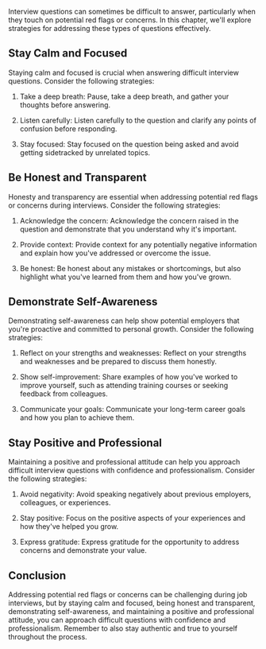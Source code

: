 
Interview questions can sometimes be difficult to answer, particularly when they touch on potential red flags or concerns. In this chapter, we'll explore strategies for addressing these types of questions effectively.

Stay Calm and Focused
---------------------

Staying calm and focused is crucial when answering difficult interview questions. Consider the following strategies:

1. Take a deep breath: Pause, take a deep breath, and gather your thoughts before answering.

2. Listen carefully: Listen carefully to the question and clarify any points of confusion before responding.

3. Stay focused: Stay focused on the question being asked and avoid getting sidetracked by unrelated topics.

Be Honest and Transparent
-------------------------

Honesty and transparency are essential when addressing potential red flags or concerns during interviews. Consider the following strategies:

1. Acknowledge the concern: Acknowledge the concern raised in the question and demonstrate that you understand why it's important.

2. Provide context: Provide context for any potentially negative information and explain how you've addressed or overcome the issue.

3. Be honest: Be honest about any mistakes or shortcomings, but also highlight what you've learned from them and how you've grown.

Demonstrate Self-Awareness
--------------------------

Demonstrating self-awareness can help show potential employers that you're proactive and committed to personal growth. Consider the following strategies:

1. Reflect on your strengths and weaknesses: Reflect on your strengths and weaknesses and be prepared to discuss them honestly.

2. Show self-improvement: Share examples of how you've worked to improve yourself, such as attending training courses or seeking feedback from colleagues.

3. Communicate your goals: Communicate your long-term career goals and how you plan to achieve them.

Stay Positive and Professional
------------------------------

Maintaining a positive and professional attitude can help you approach difficult interview questions with confidence and professionalism. Consider the following strategies:

1. Avoid negativity: Avoid speaking negatively about previous employers, colleagues, or experiences.

2. Stay positive: Focus on the positive aspects of your experiences and how they've helped you grow.

3. Express gratitude: Express gratitude for the opportunity to address concerns and demonstrate your value.

Conclusion
----------

Addressing potential red flags or concerns can be challenging during job interviews, but by staying calm and focused, being honest and transparent, demonstrating self-awareness, and maintaining a positive and professional attitude, you can approach difficult questions with confidence and professionalism. Remember to also stay authentic and true to yourself throughout the process.
